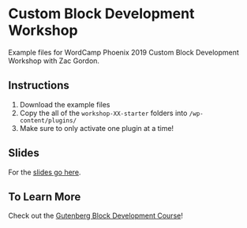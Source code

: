 # Custom Block Development Workshop

Example files for WordCamp Phoenix 2019 Custom Block Development Workshop with Zac Gordon.

## Instructions

1. Download the example files
2. Copy the all of the `workshop-XX-starter` folders into `/wp-content/plugins/`
3. Make sure to only activate one plugin at a time!

## Slides

For the [slides go here](https://javascriptforwp.com/wcphx-2019/).

## To Learn More

Check out the [Gutenberg Block Development Course](https://javascriptforwp.com/product/gutenberg-block-development-course/)!
